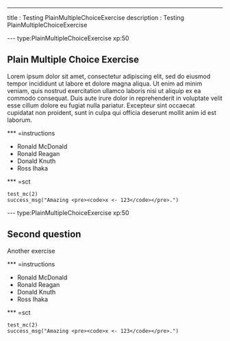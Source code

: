 ---
title       : Testing PlainMultipleChoiceExercise
description : Testing PlainMultipleChoiceExercise

--- type:PlainMultipleChoiceExercise xp:50
## Plain Multiple Choice Exercise

Lorem ipsum dolor sit amet, consectetur adipiscing elit, sed do eiusmod tempor incididunt ut labore et dolore magna aliqua. Ut enim ad minim veniam, quis nostrud exercitation ullamco laboris nisi ut aliquip ex ea commodo consequat. Duis aute irure dolor in reprehenderit in voluptate velit esse cillum dolore eu fugiat nulla pariatur. Excepteur sint occaecat cupidatat non proident, sunt in culpa qui officia deserunt mollit anim id est laborum.

*** =instructions
- Ronald McDonald
- Ronald Reagan
- Donald Knuth
- Ross Ihaka

*** =sct
```{r}
test_mc(2)
success_msg("Amazing <pre><code>x <- 123</code></pre>.")
```

--- type:PlainMultipleChoiceExercise xp:50
## Second question

Another exercise

*** =instructions
- Ronald McDonald
- Ronald Reagan
- Donald Knuth
- Ross Ihaka

*** =sct
```{r}
test_mc(2)
success_msg("Amazing <pre><code>x <- 123</code></pre>.")
```
